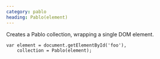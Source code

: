 ```yaml
--- 
category: pablo
heading: Pablo(element)
---
```


Creates a Pablo collection, wrapping a single DOM element.

    var element = document.getElementById('foo'),
        collection = Pablo(element);